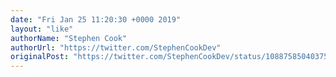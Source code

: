 ```yaml
---
date: "Fri Jan 25 11:20:30 +0000 2019"
layout: "like"
authorName: "Stephen Cook"
authorUrl: "https://twitter.com/StephenCookDev"
originalPost: "https://twitter.com/StephenCookDev/status/1088758504037515264"
---
```

